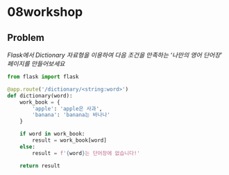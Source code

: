 # 08workshop

## Problem 

*Flask에서 Dictionary 자료형을 이용하여 다음 조건을 만족하는 ‘나만의 영어 단어장’ 페이지를 만들어보세요*

```python
from flask import flask

@app.route('/dictionary/<string:word>')
def dictionary(word):
    work_book = {
        'apple': 'apple은 사과',
        'banana': 'banana는 바나나'
    }

    if word in work_book:
        result = work_book[word]
    else:
        result = f'{word}는 단어장에 없습니다!'

    return result
```





